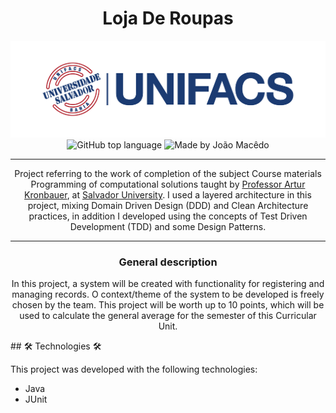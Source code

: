 <div align="center">
   <h1> Loja De Roupas </h1>
   <img alt="Salvador University" src="./assets/unifacsLogo.png" />
   <img alt="GitHub top language" src="https://img.shields.io/github/languages/top/joaomacedx/lojaDeRoupas?style=flat" >
   <img alt="Made by João Macêdo" src="https://img.shields.io/badge/made%20by-João%20Macêdo-blue">
   <hr>
  <p>Project referring to the work of completion of the subject Course materials Programming of computational solutions taught by <a href="https://github.com/arturKronbauer">Professor Artur Kronbauer</a>, at <a href="https://www.unifacs.br">Salvador University</a>. I used a layered architecture in this project, mixing Domain Driven Design (DDD) and Clean Architecture practices, in addition I developed using the concepts of Test Driven Development (TDD) and some Design Patterns.</p>
   <hr>
   <h3>General description</h3>
   
<p>In this project, a system will be created with functionality for registering and managing records. O
context/theme of the system to be developed is freely chosen by the team.
This project will be worth up to 10 points, which will be used to calculate the general average for the semester
of this Curricular Unit.</p>
 </div>
## 🛠 Technologies 🛠

This project was developed with the following technologies:

- Java 
- JUnit
